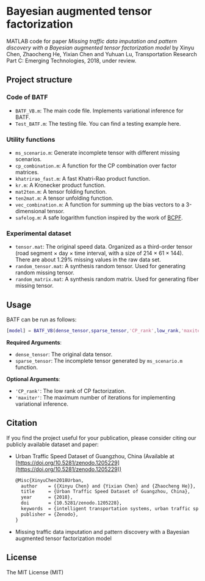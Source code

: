 # Bayesian augmented tensor factorization
MATLAB code for paper *Missing traffic data imputation and pattern discovery with a Bayesian augmented tensor factorization model* by Xinyu Chen, Zhaocheng He, Yixian Chen and Yuhuan Lu, Transportation Research Part C: Emerging Technologies, 2018, under review.

## Project structure

### Code of BATF

- `BATF_VB.m`: The main code file. Implements variational inference for BATF.
- `Test_BATF.m`: The testing file. You can find a testing example here.

### Utility functions

- `ms_scenario.m`: Generate incomplete tensor with different missing scenarios.
- `cp_combination.m`: A function for the CP combination over factor matrices.
- `khatrirao_fast.m`: A fast Khatri-Rao product function.
- `kr.m`:  A Kronecker product function.
- `mat2ten.m`: A tensor folding function.
- `ten2mat.m`: A tensor unfolding function.
- `vec_combination.m`: A function for summing up the bias vectors to a 3-dimensional tensor.
- `safelog.m`: A safe logarithm function inspired by the work of [BCPF](https://github.com/qbzhao/BCPF).

### Experimental dataset

- `tensor.mat`:  The original speed data. Organized as a third-order tensor (road segment × day × time interval, with a size of 214 × 61 × 144).  There are about 1.29% missing values in the raw data set.
- `random_tensor.mat`: A synthesis random tensor. Used for generating random missing tensor.
- `random_matrix.mat`: A synthesis random matrix. Used for generating fiber missing tensor.

## Usage

BATF can be run as follows:

```matlab
[model] = BATF_VB(dense_tensor,sparse_tensor,'CP_rank',low_rank,'maxiter',max_iteration);
```

**Required Arguments**:

- `dense_tensor`: The original data tensor.
- `sparse_tensor`: The incomplete tensor generated by `ms_scenario.m` function.

**Optional Arguments**:

- `'CP_rank'`: The low rank of CP factorization.
- `'maxiter'`: The maximum number of iterations for implementing variational inference.

## Citation

If you find the project useful for your publication, please consider citing our publicly available dataset and paper:

- Urban Traffic Speed Dataset of Guangzhou, China (Available at [https://doi.org/10.5281/zenodo.1205229](https://doi.org/10.5281/zenodo.1205229))

  ```tex
  @Misc{XinyuChen2018Urban,
    author    = {{Xinyu Chen} and {Yixian Chen} and {Zhaocheng He}},
    title     = {Urban Traffic Speed Dataset of Guangzhou, China},
    year      = {2018},
    doi       = {10.5281/zenodo.1205228},
    keywords  = {intelligent transportation systems, urban traffic speed data, urban traffic data analytics, missing data imputation, short-term traffic prediction, traffic pattern discovery},
    publisher = {Zenodo},
  }
  ```

- Missing traffic data imputation and pattern discovery with a Bayesian augmented tensor factorization model

## License

The MIT License (MIT)